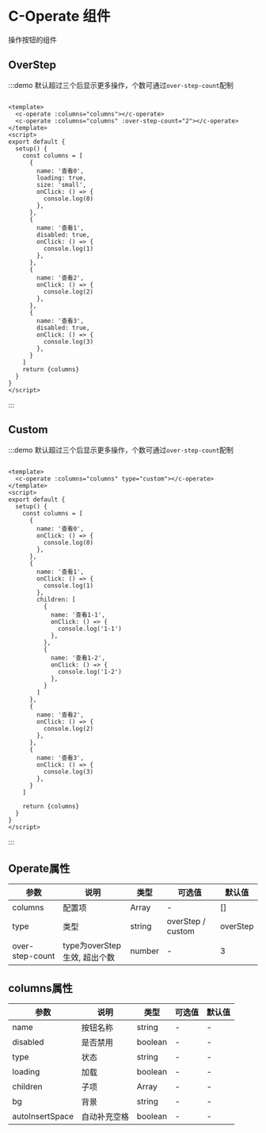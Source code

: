 # C-Operate 组件

操作按钮的组件

## OverStep

:::demo 默认超过三个后显示更多操作，个数可通过`over-step-count`配制

```vue

<template>
  <c-operate :columns="columns"></c-operate>
  <c-operate :columns="columns" :over-step-count="2"></c-operate>
</template>
<script>
export default {
  setup() {
    const columns = [
      {
        name: '查看0',
        loading: true,
        size: 'small',
        onClick: () => {
          console.log(0)
        },
      },
      {
        name: '查看1',
        disabled: true,
        onClick: () => {
          console.log(1)
        },
      },
      {
        name: '查看2',
        onClick: () => {
          console.log(2)
        },
      },
      {
        name: '查看3',
        disabled: true,
        onClick: () => {
          console.log(3)
        },
      }
    ]
    return {columns}
  }
}
</script>
```

:::

## Custom

:::demo 默认超过三个后显示更多操作，个数可通过`over-step-count`配制

```vue

<template>
  <c-operate :columns="columns" type="custom"></c-operate>
</template>
<script>
export default {
  setup() {
    const columns = [
      {
        name: '查看0',
        onClick: () => {
          console.log(0)
        },
      },
      {
        name: '查看1',
        onClick: () => {
          console.log(1)
        },
        children: [
          {
            name: '查看1-1',
            onClick: () => {
              console.log('1-1')
            },
          },
          {
            name: '查看1-2',
            onClick: () => {
              console.log('1-2')
            },
          }
        ]
      },
      {
        name: '查看2',
        onClick: () => {
          console.log(2)
        },
      },
      {
        name: '查看3',
        onClick: () => {
          console.log(3)
        },
      }
    ]
    
    return {columns}
  }
}
</script>
```

:::

## Operate属性

| 参数      | 说明  | 类型    | 可选值 | 默认值     |
|---------|-----|-------|--|---------|
| columns | 配置项 | Array | - | []      |
| type    | 类型  | string | overStep / custom | overStep |
| over-step-count | type为overStep生效, 超出个数 | number | - | 3 |

## columns属性
| 参数 | 说明 | 类型 | 可选值 | 默认值 |
|---------|-----|-------|--|---------|
| name | 按钮名称 | string | - | - |
| disabled | 是否禁用 | boolean | - | - |
| type | 状态 | string | - | - |
| loading | 加载 | boolean | - | - |
| children | 子项 | Array | - | - |
| bg | 背景 | string | - | - |
| autoInsertSpace | 自动补充空格 | boolean | - | - | 

